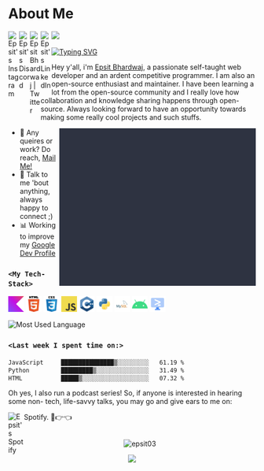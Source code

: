 # About Me
<a href="https://www.instagram.com/_epsit_/">
  <img align="left" alt="Epsit's Instagram" width="22px" src="https://raw.githubusercontent.com/hussainweb/hussainweb/main/icons/instagram.png" />
</a>
<a href="https://discord.com/channels/Epsit#2866">
  <img align="left" alt="Epsit's Discord" width="22px" src="https://raw.githubusercontent.com/peterthehan/peterthehan/master/assets/discord.svg" />
</a>
<a href="https://twitter.com/EpsitB">
  <img align="left" alt="Epsit Bhardwaj | Twitter" width="22px" src="https://raw.githubusercontent.com/peterthehan/peterthehan/master/assets/twitter.svg" />
</a>
<a href="https://www.linkedin.com/in/epsit26/">
  <img align="left" alt="Epsit's LinkedIn" width="22px" src="https://raw.githubusercontent.com/peterthehan/peterthehan/master/assets/linkedin.svg" />
</a>

![](https://visitor-badge.glitch.me/badge?page_id=epsit03)

<a href="https://git.io/typing-svg"><img src="https://readme-typing-svg.herokuapp.com?font=Fira+Code&duration=4000&pause=800&color=15F740&width=400&lines=Epsit+Bhardwaj;CSE+Sophomore;Web+Developer;Competitive+Programmer;English+enthusiast" alt="Typing SVG" /></a>

Hey y'all, i'm [Epsit Bhardwaj](https://www.sites.google.com/view/epsit), a passionate self-taught web developer and an ardent competitive programmer. I am also an open-source enthusiast and maintainer. I have been learning a lot from the open-source community and I really love how collaboration and knowledge sharing happens through open-source. Always looking forward to have an opportunity towards making some really cool projects and such stuffs.


  <img align="right" alt="GIF" src="giphy.webp" width="400" height="320" />
  
- 💼 Any queires or work? Do reach, [Mail Me!](mailto:epsitbhardwaj26@gmail.com) 
- 💬 Talk to me 'bout anything, always happy to connect ;)
- 📊 Working to improve my <a href="https://developers.google.com/profile/u/epsit">Google Dev Profile</a>

### ```<My Tech-Stack>```  

<code><img height="32" src="https://raw.githubusercontent.com/github/explore/80688e429a7d4ef2fca1e82350fe8e3517d3494d/topics/kotlin/kotlin.png"></code>
<code><img height="32" src="https://raw.githubusercontent.com/github/explore/80688e429a7d4ef2fca1e82350fe8e3517d3494d/topics/html/html.png"></code>
<code><img height="32" src="https://raw.githubusercontent.com/github/explore/80688e429a7d4ef2fca1e82350fe8e3517d3494d/topics/css/css.png"></code>
<code><img height="32" src="https://raw.githubusercontent.com/github/explore/80688e429a7d4ef2fca1e82350fe8e3517d3494d/topics/javascript/javascript.png"></code>
<code><img height="32" src="https://raw.githubusercontent.com/github/explore/80688e429a7d4ef2fca1e82350fe8e3517d3494d/topics/cpp/cpp.png"></code>
<code><img height="32" src="https://raw.githubusercontent.com/github/explore/80688e429a7d4ef2fca1e82350fe8e3517d3494d/topics/python/python.png"></code>
<code><img height="32" src="https://raw.githubusercontent.com/github/explore/80688e429a7d4ef2fca1e82350fe8e3517d3494d/topics/mysql/mysql.png"></code>
<code><img height="32" src="https://raw.githubusercontent.com/github/explore/80688e429a7d4ef2fca1e82350fe8e3517d3494d/topics/android/android.png"></code>
<code><img height="32" src="https://github.com/dayrize/google-cloud-icons/blob/0f78f18dcf4fb30f2fa1df03897a6234eaa82637/cloud_shell/cloud_shell.png"></code>

<img src = "https://github-readme-stats.vercel.app/api/top-langs/?username=epsit03&layout=compact&theme=dark" alt = "Most Used Language">


### ```<Last week I spent time on:>```


<!--START_SECTION:waka-->

```text
JavaScript     ███████████████▒░░░░░░░░░   61.19 %
Python         █████████▒░░░░░░░░░░░░░░░   31.49 %
HTML           █████▒░░░░░░░░░░░░░░░░░░░   07.32 %
```

<!--END_SECTION:waka-->

Oh yes, I also run a podcast series! So, if anyone is interested in hearing some non- tech, life-savvy talks, you may go and give ears to me on:

<a href="https://open.spotify.com/show/6vkoLnZADKFx1LbShqmyqQ">
  <img align="left" alt="Epsit's Spotify" width="32px" src="http://icons.iconarchive.com/icons/blackvariant/button-ui-requests-2/1024/Spotify-icon.png">
</a>Spotify. 🥺👉👈
<br/>
<br/>

<p align="center"> <img src="https://github-readme-stats.vercel.app/api?username=epsit03&show_icons=true&theme=gotham" alt="epsit03" /> </p>

<p align="center">
<img width="60%" src="https://activity-graph.herokuapp.com/graph?username=epsit03&theme=xcode" />
</p>

